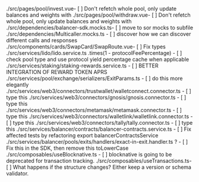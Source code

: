 ./src/pages/pool/invest.vue- [ ] Don't refetch whole pool, only update balances and weights with
./src/pages/pool/withdraw.vue- [ ] Don't refetch whole pool, only update balances and weights with
./src/dependencies/balancer-sdk.mocks.ts- [ ] move to sor mocks to subfile
./src/dependencies/Multicaller.mocks.ts - [ ] discover how we can discover different calls and responses
./src/components/cards/SwapCard/SwapRoute.vue- [ ] Fix types
./src/services/lido/lido.service.ts .times(1 - protocolFeePercentage) - [ ] check pool type and use protocol yield percentage cache when applicable
./src/services/staking/staking-rewards.service.ts - [ ] BETTER INTEGRATION OF REWARD TOKEN APRS
./src/services/pool/exchange/serializers/ExitParams.ts - [ ] do this more elegantly
./src/services/web3/connectors/trustwallet/walletconnect.connector.ts - [ ] type this
./src/services/web3/connectors/gnosis/gnosis.connector.ts - [ ] type this
./src/services/web3/connectors/metamask/metamask.connector.ts - [ ] type this
./src/services/web3/connectors/walletlink/walletlink.connector.ts - [ ] type this
./src/services/web3/connectors/tally/tally.connector.ts - [ ] type this
./src/services/balancer/contracts/balancer-contracts.service.ts - [ ] Fix affected tests by refactoring export balancerContractsService
./src/services/balancer/pools/exits/handlers/exact-in-exit.handler.ts ? - [ ] Fix this in the SDK, then remove this toLowerCase
./src/composables/useBlocknative.ts - [ ] blocknative is going to be deprecated for transaction tracking.
./src/composables/useTransactions.ts- [ ] What happens if the structure changes? Either keep a version or schema validator.
